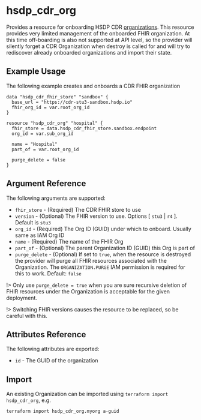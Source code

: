 # hsdp_cdr_org

Provides a resource for onboarding HSDP CDR [organizations](https://www.hsdp.io/documentation/clinical-data-repository/stu3/getting-started/ehr).
This resource provides very limited management of the onboarded FHIR organization. At this time off-boarding is also
not supported at API level, so the provider will silently forget a CDR Organization when destroy is called for and will try to
rediscover already onboarded organizations and import their state.

## Example Usage

The following example creates and onboards a CDR FHIR organization

```hcl
data "hsdp_cdr_fhir_store" "sandbox" {
  base_url = "https://cdr-stu3-sandbox.hsdp.io"
  fhir_org_id = var.root_org_id
}

resource "hsdp_cdr_org" "hospital" {
  fhir_store = data.hsdp_cdr_fhir_store.sandbox.endpoint
  org_id = var.sub_org_id

  name = "Hospital"
  part_of = var.root_org_id
  
  purge_delete = false
}
```

## Argument Reference

The following arguments are supported:

* `fhir_store` - (Required) The CDR FHIR store to use
* `version` - (Optional) The FHIR version to use. Options [ `stu3` | `r4` ]. Default is `stu3`
* `org_id` - (Required) The Org ID (GUID) under which to onboard. Usually same as IAM Org ID
* `name` - (Required) The name of the FHIR Org
* `part_of` - (Optional) The parent Organization ID (GUID) this Org is part of
* `purge_delete` - (Optional) If set to `true`, when the resource is destroyed the provider will purge all FHIR resources associated with the Organization. The `ORGANIZATION.PURGE` IAM permission is required for this to work. Default: `false`

!> Only use `purge_delete = true` when you are sure recursive deletion of FHIR resources under the Organization is acceptable for the given deployment.

!> Switching FHIR versions causes the resource to be replaced, so be careful with this.

## Attributes Reference

The following attributes are exported:

* `id` - The GUID of the organization

## Import

An existing Organization can be imported using `terraform import hsdp_cdr_org`, e.g.

```bash
terraform import hsdp_cdr_org.myorg a-guid
```
